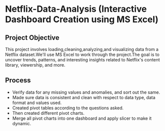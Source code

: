 # Netflix-Data-Analysis (Interactive Dashboard Creation using MS Excel)

## Project Objective
 This project involves loading,cleaning,analyzing,and visualizing data from a Netflix
 dataset.We'll use MS Excel to work through the project.The goal is to uncover trends, 
 patterns, and interesting insights related to Netflix's content library, viewership, and more.

## Process
-	Verify data for any missing values and anomalies, and sort out the same.
-	Made sure data is consistent and clean with respect to data type, data format and values used.
-	Created pivot tables according to the questions asked.
-	Then created different pivot charts.
-	Merge all pivot charts into one dashboard and apply slicer to make it dynamic.

